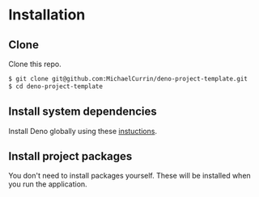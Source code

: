 # Installation


## Clone

Clone this repo.

```sh
$ git clone git@github.com:MichaelCurrin/deno-project-template.git
$ cd deno-project-template
```


## Install system dependencies

Install Deno globally using these [instuctions](https://gist.github.com/MichaelCurrin/685279c5536d26cf59daa2f91fd26bbd).


## Install project packages

You don't need to install packages yourself. These will be installed when you run the application.
